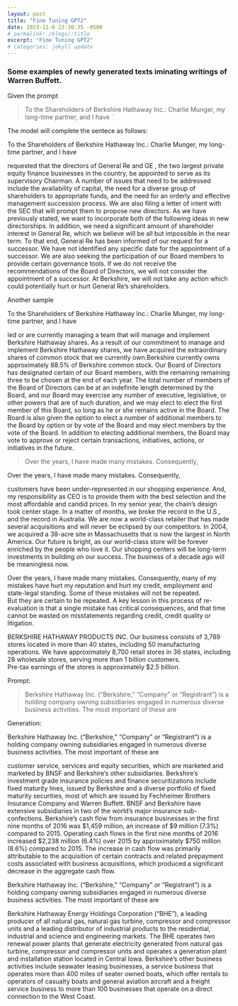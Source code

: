 ```yaml
---
layout: post
title: "Fine Tuning GPT2"
date: 2023-11-6 22:30:35 -0500
# permalink: /blogs/:title
excerpt: "Fine Tuning GPT2"
# categories: jekyll update
---
```


### Some examples of newly generated texts iminating writings of Warren Buffett.

Given the prompt
> To the Shareholders of Berkshire Hathaway Inc.: Charlie Munger, my long-time partner, and I have `

The model will complete the sentece as follows:

To the Shareholders of Berkshire Hathaway Inc.:
Charlie Munger, my long-time partner, and I have

requested that the directors of General Re and GE , the two largest private equity finance businesses in the country, be 
appointed to serve as its supervisory Chairman.  A number of 
issues that need to be addressed include the availability of 
capital, the need for a diverse group of shareholders to appropriate 
funds, and the need for an orderly and effective management 
succession process.  We are also filing a letter of intent with 
the SEC that will prompt them to propose new directors.  As we 
have previously stated, we want to incorporate both of the following 
ideas in new directorships.  In addition, we need a significant 
amount of shareholder interest in General Re, which we believe 
will be all but impossible in the near term.  To that end, General 
Re has been informed of our request for a successor.  We have not 
identified any specific date for the appointment of a successor. 
We are also seeking the participation of our Board members to 
provide certain governance tools.  If we do not receive the 
recommendations of the Board of Directors, we will not consider 
the appointment of a successor.  At Berkshire, we will not take any action
which could potentially hurt or hurt General Re’s shareholders.


Another sample


To the Shareholders of Berkshire Hathaway Inc.:
Charlie Munger, my long-time partner, and I have 

led or are currently managing a team that will manage and implement 
Berkshire Hathaway shares. As a result of our commitment to manage 
and implement Berkshire Hathaway shares, we have acquired the extraordinary 
shares of common stock that we currently own.Berkshire currently owns 
approximately 88.5% of Berkshire common stock. Our Board of Directors 
has designated certain of our Board members, with the remaining remaining 
three to be chosen at the end of each year. The total number of members 
of the Board of Directors can be at an indefinite length determined by 
the Board, and our Board may exercise any number of executive, legislative, 
or other powers that are of such duration, and we may elect to elect the 
first member of this Board, so long as he or she remains active in the Board. 
The Board is also given the option to elect a number of additional members 
to the Board by option or by vote of the Board and may elect members by the 
vote of the Board.  In addition to electing additional members, the Board 
may vote  to approve or reject certain transactions, initiatives, actions, 
or initiatives in the future.


> Over the years, I have made many mistakes. Consequently, 


Over the years, I have made many mistakes. Consequently,

customers have been under-represented in our shopping experience. And, my responsibility 
as CEO is to provide them with the best selection and the most affordable and candid prices. 
In my senior year, the chain’s design took center stage. In a matter of months, we broke 
the record in the U.S., and the record in Australia. We are now a world-class retailer that 
has made several acquisitions and will never be eclipsed by our competitors. In 2004, we 
acquired a 38-acre site in Massachusetts that is now the largest in North America. Our 
future is bright, as our world-class store will be forever enriched by the people who love 
it. Our shopping centers will be long-term investments in building on our success.  The 
business of a decade ago will be meaningless now.



Over the years, I have made many mistakes. Consequently,
many of my mistakes have hurt my reputation and hurt my credit, employment 
and state-legal standing.  Some of these mistakes will not be repeated.  
But they are certain to be repeated.  A key lesson in this process of 
re-evaluation is that a single mistake has critical consequences, and that 
time cannot be wasted on misstatements regarding credit, credit quality or litigation.

BERKSHIRE HATHAWAY PRODUCTS INC.
Our business consists of 3,789 stores located in more than 40 states, including 
50 manufacturing operations.  We have approximately 8,700 retail stores in 36 
states, including 28 wholesale stores, serving more than 1 billion customers.  
Pre-tax earnings of the stores is approximately $2.5 billion.


Prompt:
> Berkshire Hathaway Inc. (“Berkshire,” “Company” or “Registrant”) is a holding company owning subsidiaries engaged in numerous diverse business activities. The most important of these are

Generation:


Berkshire Hathaway Inc. (“Berkshire,” “Company” or “Registrant”) is a holding 
company owning subsidiaries engaged in numerous diverse business activities. 
The most important of these are 

customer service, services and equity 
securities, which are marketed and marketed by BNSF and Berkshire’s other 
subsidiaries. Berkshire’s investment grade insurance policies and finance 
securitizations include fixed maturity lines, issued by Berkshire and a 
diverse portfolio of fixed maturity securities, most of which are issued by 
Fechheimer Brothers Insurance Company and Warren Buffett. BNSF and Berkshire 
have extensive subsidiaries in two of the world’s major insurance sub-confections. 
Berkshire’s cash flow from insurance businesses in the first nine months of 2016 
was $1,459 million, an increase of $9 million (7.3%) compared to 2015. Operating 
cash flows in the first nine months of 2016 increased $2,238 million (6.4%) over 
2015 by approximately $750 million (8.6%) compared to 2015. The increase in cash 
flow was primarily attributable to the acquisition of certain contracts and related 
prepayment costs associated with business acquisitions, which produced a  significant 
decrease in the aggregate cash flow.



Berkshire Hathaway Inc. (“Berkshire,” “Company” or “Registrant”) is a holding 
company owning subsidiaries engaged in numerous diverse business activities. 
The most important of these are

Berkshire Hathaway Energy Holdings Corporation (“BHE”), 
a leading producer of all natural gas, natural gas turbine, 
compressor and compressor units and a leading distributor of 
industrial products to the residential, industrial and science 
and engineering markets. The BHE operates two renewal power 
plants that generate electricity generated from natural gas 
turbine, compressor and compressor units and operates a 
generation plant and installation station located in Central Iowa. 
Berkshire’s other business activities include seawater leasing 
businesses, a service business that operates more than 400 miles 
of seater owned boats, which offer rentals to operators of casualty 
boats and general aviation aircraft and a freight service business 
to more than 100 businesses that operate on a direct connection to 
the West Coast.


